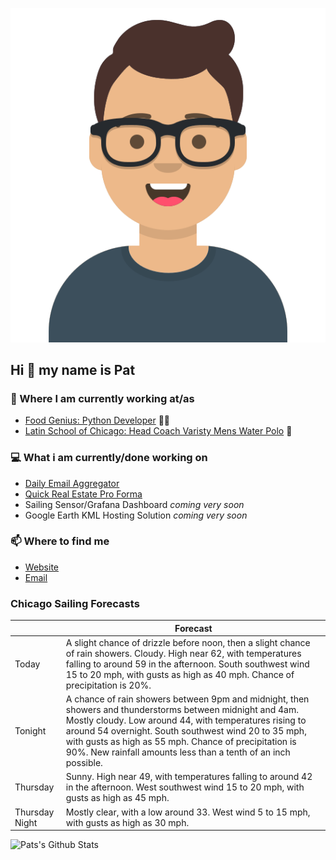 [![Social banner for p-j-falconer](https://raw.githubusercontent.com/P-J-FALCONER/P-J-FALCONER/master/assets/avataaars.svg)](https://patfalconer.com/)
## Hi :wave: my name is Pat

### 💼 Where I am currently working at/as
- [Food Genius: Python Developer](https://getfoodgenius.com/) 🍔🐍
- [Latin School of Chicago: Head Coach Varisty Mens Water Polo](https://www.latinschool.org/) 🤽


### 💻 What i am currently/done working on
 - [Daily Email Aggregator](https://github.com/P-J-FALCONER/dott_daily_mail)
 - [Quick Real Estate Pro Forma](https://github.com/P-J-FALCONER/henry)
 - Sailing Sensor/Grafana Dashboard *coming very soon*
 - Google Earth KML Hosting Solution *coming very soon*

### 📫 Where to find me
 - [Website](https://patfalconer.com/)
 - [Email](mailto:patrick.j.falconer@gmail.com)


### Chicago Sailing Forecasts
|   | Forecast  |
|---|---|
| Today | A slight chance of drizzle before noon, then a slight chance of rain showers. Cloudy. High near 62, with temperatures falling to around 59 in the afternoon. South southwest wind 15 to 20 mph, with gusts as high as 40 mph. Chance of precipitation is 20%. |
| Tonight | A chance of rain showers between 9pm and midnight, then showers and thunderstorms between midnight and 4am. Mostly cloudy. Low around 44, with temperatures rising to around 54 overnight. South southwest wind 20 to 35 mph, with gusts as high as 55 mph. Chance of precipitation is 90%. New rainfall amounts less than a tenth of an inch possible. |
| Thursday | Sunny. High near 49, with temperatures falling to around 42 in the afternoon. West southwest wind 15 to 20 mph, with gusts as high as 45 mph. |
| Thursday Night | Mostly clear, with a low around 33. West wind 5 to 15 mph, with gusts as high as 30 mph. |

![Pats's Github Stats](https://github-readme-stats.vercel.app/api?username=p-j-falconer&show_icons=true&theme=radical)
